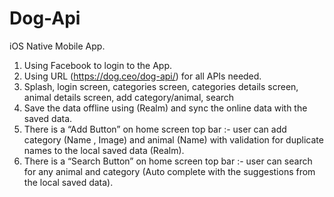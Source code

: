 # Dog-Api

iOS Native Mobile App.

1. Using Facebook to login to the App.
2. Using URL (https://dog.ceo/dog-api/) for all APIs needed.
3. Splash, login screen, categories screen, categories details screen, animal details screen, add category/animal, search
4. Save the data offline using (Realm) and sync the online data with the saved data.
5. There is a “Add Button” on home screen top bar :- user can add category (Name , Image) and animal (Name) with validation for duplicate names to the local saved data (Realm).
6. There is a “Search Button” on home screen top bar :- user can search for any animal and category (Auto complete with the suggestions from the local saved data).
